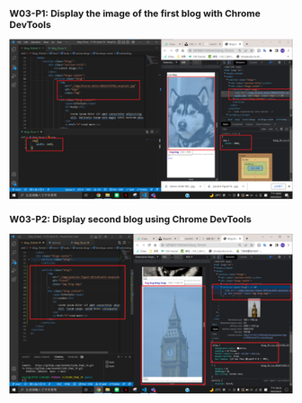 ### W03-P1: Display the image of the first blog with Chrome DevTools

![](./p1.png)

### W03-P2: Display second blog using Chrome DevTools

![](./p2.png)
